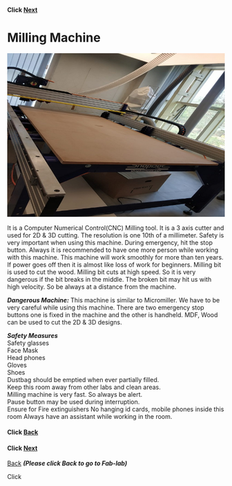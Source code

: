 #### Click [Next](/mdfiles/Micro-Milling-Machine.md)


# Milling Machine 

![Milling Machine](/images/Milling-machine.jpeg)     

It is a Computer Numerical Control(CNC) Milling tool.
It is a  3  axis cutter and used for  2D & 3D cutting. The resolution is one 10th of a millimeter.
Safety is very important  when using this machine. During emergency, hit the stop button.
Always it is recommended to have one more person while working with this machine.
This machine will work smoothly for more than ten years.
If power goes off then it is almost like loss of work for beginners.
Milling bit is used to cut the wood.
Milling bit cuts at high speed. So it is very dangerous if the bit breaks in the middle.
The broken bit may hit us with high velocity. So be always at a distance from the machine.


***Dangerous Machine:***
This machine is similar to Micromiller. We have to be very careful while using this machine. 
There are two emergency stop buttons one is fixed in the machine and the other is handheld.
MDF, Wood can be used to cut the 2D & 3D designs.

***Safety Measures***  
Safety glasses    
Face Mask   
Head phones   
Gloves     
Shoes     
Dustbag should be emptied when ever partially filled.     
Keep this room away from other labs and clean areas.   
Milling machine is very fast. So always be alert.    
Pause button may be used during interruption.    
Ensure for Fire extinguishers 
No hanging id cards, mobile phones inside  this room
Always have an assistant while working in the room.



#### Click [Back](/mdfiles/Vinyl-Cutter.md)
#### Click [Next](/mdfiles/Micro-Milling-Machine.md)














[ Back](/mdfiles/Fab-Lab.md)  ***(Please click  Back to go to Fab-lab)***


Click